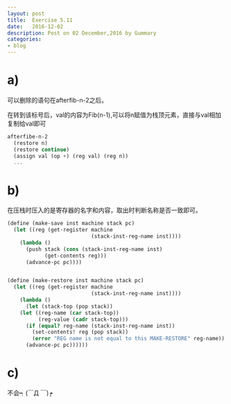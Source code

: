 ```yaml
---
layout: post
title:  Exercise 5.11
date:   2016-12-02
description: Post on 02 December,2016 by Gummary
categories:
- blog
---
```


# a)

可以删除的语句在afterfib-n-2之后。

在转到该标号后，val的内容为Fib(n-1),可以将n赋值为栈顶元素，直接与val相加复制给val即可

~~~scheme
afterfibe-n-2
  (restore n)
  (restore continue)
  (assign val (op +) (reg val) (reg n))
  ...
~~~

# b)

在压栈时压入的是寄存器的名字和内容，取出时判断名称是否一致即可。

~~~scheme
(define (make-save inst machine stack pc)
  (let ((reg (get-register machine
                           (stack-inst-reg-name inst))))
    (lambda ()
      (push stack (cons (stack-inst-reg-name inst)
			(get-contents reg)))
      (advance-pc pc))))


(define (make-restore inst machine stack pc)
  (let ((reg (get-register machine
                           (stack-inst-reg-name inst))))
    (lambda ()
      (let (stack-top (pop stack))
	(let ((reg-name (car stack-top))
	      (reg-value (cadr stack-top)))
	  (if (equal? reg-name (stack-inst-reg-name inst)) 
	    (set-contents! reg (pop stack))
	    (error "REG name is not equal to this MAKE-RESTORE" reg-name))
	  (advance-pc pc))))))
~~~

# c)

不会┑(￣Д ￣)┍
  